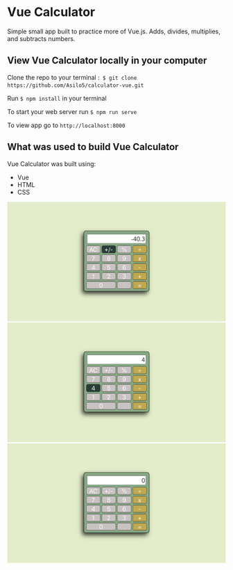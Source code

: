 # Vue Calculator

Simple small app built to practice more of Vue.js. Adds, divides, multiplies, and subtracts numbers.


## View Vue Calculator locally in your computer

Clone the repo to your terminal :``` $ git clone https://github.com/Asilo5/calculator-vue.git```

Run ``` $ npm install ``` in your terminal

To start your web server run ``` $ npm run serve ```

To view app go to ``` http://localhost:8000 ```

## What was used to build Vue Calculator

Vue Calculator was built using:
  - Vue
  - HTML
  - CSS
  
![image of Spotivue](https://github.com/Asilo5/calculator-vue/blob/master/Screenshot%202020-04-30%20at%2016.36.28.png)
![image of Spotivue](https://github.com/Asilo5/calculator-vue/blob/master/Screenshot%202020-04-30%20at%2016.36.01.png)
![image of Spotivue](https://github.com/Asilo5/calculator-vue/blob/master/Screenshot%202020-04-30%20at%2016.35.42.png)

